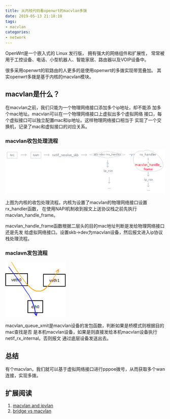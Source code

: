 ```yaml
---
title: 从内核代码看openwrt的macvlan多拨
date: 2019-05-13 21:18:10
tags:
- macvlan
categories:
- network
---
```

OpenWrt是一个嵌入式的 Linux 发行版， 拥有强大的网络组件和扩展性，
常常被用于工控设备、电话、小型机器人、智能家居、路由器以及VOIP设备中。

很多采用openwrt的软路由的人更多的是使用openwrt的多拨实现带宽叠加。
其实openwrt多拨是基于内核的macvlan模块。

## macvlan是什么？

在macvlan之前，我们只能为一个物理网络接口添加多个ip地址，却不能添
加多个mac地址。macvlan可以在一个物理网络接口上虚拟出多个虚拟网络
接口，每个虚拟接口可以独立配置mac和ip地址。这样物理网络接口相当于
实现了一个交换机，记录了mac和虚拟接口的对应关系。

### macvlan收包处理流程

![macvlan收包](从内核代码看openwrt的macvlan多拨/macvlan-1.png)

上图为内核的收包处理流程。内核为设置了macvlan的物理网络接口设置rx_handler函数，
在使用NAPI机制收到报文上送协议栈之前先执行macvlan_handle_frame。

macvlan_handle_frame函数根据二层头的目的mac地址判断是发给物理网络接口还是先发
给虚拟网络接口。设置skb->dev为macvlan设备，然后报文进入ip协议栈处理流程。



### maclavn发包流程

![macvlan发包](从内核代码看openwrt的macvlan多拨/macvlan-2.png)

macvlan_queue_xmit是macvlan设备的发包函数，判断如果是桥模式则根据目的mac查找是否
是本机macvlan设备，如果是则直接发给本机macvlan设备执行netif_rx_internal。否则报文
通过底层设备发送出去。

## 总结

有个macvlan，我们就可以基于虚拟网络接口进行pppoe拨号，从而获取多个wan连接，实现多拨。

## 扩展阅读
1. [macvlan and ipvlan](https://sreeninet.wordpress.com/2016/05/29/macvlan-and-ipvlan/)
2. [bridge vs macvlan](http://hicu.be/bridge-vs-macvlan)